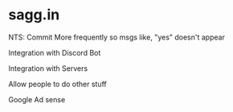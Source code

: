# sagg.in

NTS:
Commit More frequently so msgs like, "yes" doesn't appear

Integration with Discord Bot

Integration with Servers

Allow people to do other stuff

Google Ad sense
